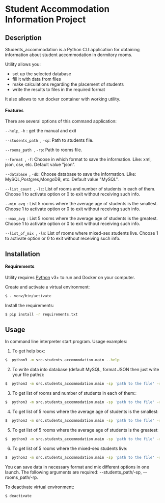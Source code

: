 # Student Accommodation Information Project

## Description

Students_accommodation is a Python CLI application for obtaining information about student accommodation in dormitory rooms.

Utility allows you:
 - set up the selected database
 - fill it with data from files
 - make calculations regarding the placement of students
 - write the results to files in the required format

It also allows to run docker container with working utility.

#### Features

There are several options of this command application:

```--help```, ```-h``` : get the manual and exit

```--students_path ```, ```-sp```: Path to students file.

```--rooms_path ```, ```-rp```: Path to rooms file.

```--format ```, ```-f```: Choose in which format to save the information. Like: xml, json, csv, etc. Default value "json".

```--database ```, ```-db```: Choose database to save the information. Like: MySQL,Postgres,MongoDB, etc. Default value "MySQL".

```--list_count ```, ```-lc```: List of rooms and number of students in each of them. Choose 1 to activate option or 0 to exit without receiving such info.

```--min_avg ```: List 5 rooms where the average age of students is the smallest. Choose 1 to activate option or 0 to exit without receiving such info.

```--max_avg ```: List 5 rooms where the average age of students is the greatest. Choose 1 to activate option or 0 to exit without receiving such info.

```--list_of_mix ```, ```-lm```: List of rooms where mixed-sex students live. Choose 1 to activate option or 0 to exit without receiving such info.


## Installation
#### Requirements
Utility requires [Python](https://www.python.org/downloads/)  v3+ to run and Docker on your computer.

Create and activate a virtual environment:
```sh
$ . venv/bin/activate
```
Install the requirements:

```sh
$ pip install -r requirements.txt
```

## Usage

In command line interpreter start program.
Usage examples:

1) To get help box:

```sh
$  python3 -m src.students_accommodation.main --help
```

2) To write data into database (default MySQL, format JSON then just write your file paths):

```sh
$  python3 -m src.students_accommodation.main -sp 'path to the file' -rp 'path to the file' --format 'xml' --database 'Postgres'
```

3) To get list of rooms and number of students in each of them::

```sh
$  python3 -m src.students_accommodation.main -sp 'path to the file' -rp 'path to the file' -lc 1
```

4) To get list of 5 rooms where the average age of students is the smallest:

```sh
$  python3 -m src.students_accommodation.main -sp 'path to the file' -rp 'path to the file' --min_avg 1
```

5) To get list of 5 rooms where the average age of students is the greatest:

```sh
$  python3 -m src.students_accommodation.main -sp 'path to the file' -rp 'path to the file' --max_avg 1
```

6) To get list of 5 rooms where the mixed-sex students live:

```sh
$  python3 -m src.students_accommodation.main -sp 'path to the file' -rp 'path to the file' -lm 1
```

You can save data in necessary format and mix different options in one launch. The following arguments are required: --students_path/-sp, --rooms_path/-rp.

To deactivate virtual environment:
```sh
$ deactivate
```
